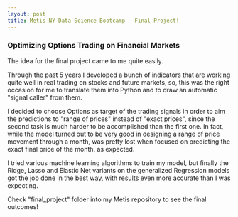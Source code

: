 ```yaml
---
layout: post
title: Metis NY Data Science Bootcamp - Final Project!
---
```


###  Optimizing Options Trading on Financial Markets


The idea for the final project came to me quite easily.

Through the past 5 years I developed a bunch of indicators that are working quite well in real trading on stocks and future markets,
so, this was the right occasion for me to translate them into Python and to draw an automatic "signal caller" from them.

I decided to choose Options as target of the trading signals in order to aim the predictions to "range of prices" instead of
"exact prices", since the second task is much harder to be accomplished than the first one.
In fact, while the model turned out to be very good in designing a range of price movement through a month, was pretty lost
when focused on predicting the exact final price of the month, as expected.

I tried various machine learning algorithms to train my model, but finally the Ridge, Lasso and Elastic Net variants
on the generalized Regression models got the job done in the best way, with results even more accurate than I was expecting.

Check "final_project" folder into my Metis repository to see the final outcomes!
